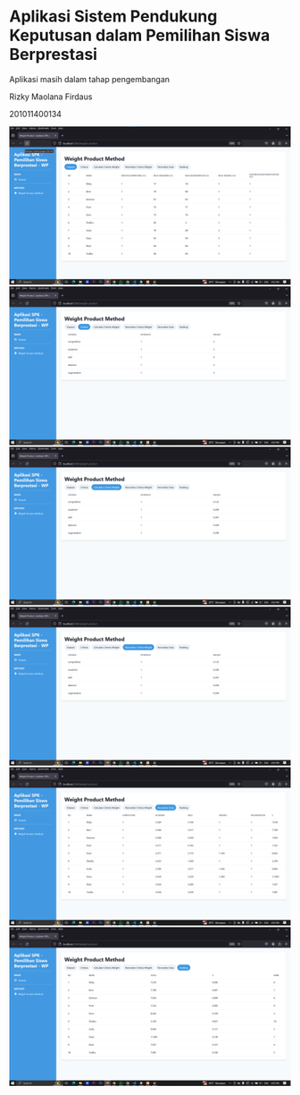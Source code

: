 # Aplikasi Sistem Pendukung Keputusan dalam Pemilihan Siswa Berprestasi

Aplikasi masih dalam tahap pengembangan

Rizky Maolana Firdaus

201011400134

![Alt text](image-1.png)
![Alt text](image-2.png)
![Alt text](image-3.png)
![Alt text](image-4.png)
![Alt text](image-5.png)
![Alt text](image-6.png)